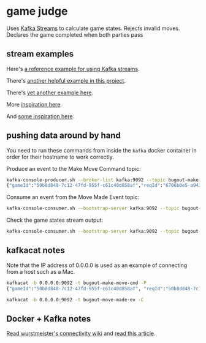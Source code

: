 # game judge

Uses [Kafka Streams](https://kafka.apache.org/22/documentation/streams/quickstart) to calculate game states.  Rejects invalid moves.  Declares the game completed when both parties pass

## stream examples

Here's [a reference example for using Kafka streams](https://github.com/gwenshap/kafka-streams-stockstats/blob/master/src/main/java/com/shapira/examples/streams/stockstats/StockStatsExample.java).

There's [another helpful example in this project](https://github.com/adrien-ben/kstream-aggregation-example/blob/master/src/main/kotlin/com/boulanger/poc/salesaggregation/Configuration.kt).

There's [yet another example here](https://github.com/stream1984/kafka-stream-examples/blob/master/src/main/kotlin/cn/leapcloud/watchout/WatchHTTPStatus.kt).

More [inspiration here](https://blog.softwaremill.com/event-sourcing-using-kafka-53dfd72ad45d).

And [some inspiration here](https://medium.com/@abhishek1987/kafka-streams-interactive-queries-9a05ff92d75a).

## pushing data around by hand

You need to run these commands from inside the `kafka` docker
container in order for their hostname to work correctly.

Produce an event to the Make Move Command topic:

```sh
kafka-console-producer.sh --broker-list kafka:9092 --topic bugout-make-move-cmd
{"gameId":"50b8d848-7c12-47fd-955f-c61c40d858af","reqId":"6706b0e5-a943-491a-938a-19a35677a501", "player":"BLACK","coord":{"x":0,"y":0}}
```

Consume an event from the Move Made Event topic:

```sh
kafka-console-consumer.sh --bootstrap-server kafka:9092 --topic bugout-move-made-ev --from-beginning
```

Check the game states stream output:

```sh
kafka-console-consumer.sh --bootstrap-server kafka:9092 --topic bugout-game-states --from-beginning
```

## kafkacat notes

Note that the IP address of 0.0.0.0 is used as an example of connecting from a host such as a Mac.

```sh
kafkacat -b 0.0.0.0:9092 -t bugout-make-move-cmd -P
{"gameId":"50b8d848-7c12-47fd-955f-c61c40d858af", "reqId":"50b8d848-7c12-47fd-955f-c61c40d858af", "player":"BLACK","coord":{"x":0,"y":0}}
```

```sh
kafkacat -b 0.0.0.0:9092 -t bugout-move-made-ev -C
```

## Docker + Kafka notes

[Read wurstmeister's connectivity wiki](https://github.com/wurstmeister/kafka-docker/wiki/Connectivity) and [read this article](https://www.kaaproject.org/kafka-docker).
